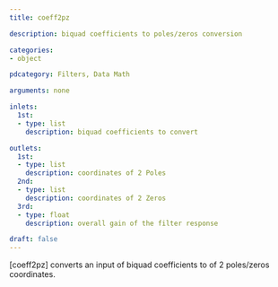 ```yaml
---
title: coeff2pz

description: biquad coefficients to poles/zeros conversion

categories:
- object

pdcategory: Filters, Data Math

arguments: none

inlets:
  1st:
  - type: list
    description: biquad coefficients to convert

outlets:
  1st:
  - type: list
    description: coordinates of 2 Poles
  2nd:
  - type: list
    description: coordinates of 2 Zeros
  3rd:
  - type: float
    description: overall gain of the filter response

draft: false
---
```


[coeff2pz] converts an input of biquad coefficients to of 2 poles/zeros coordinates.
